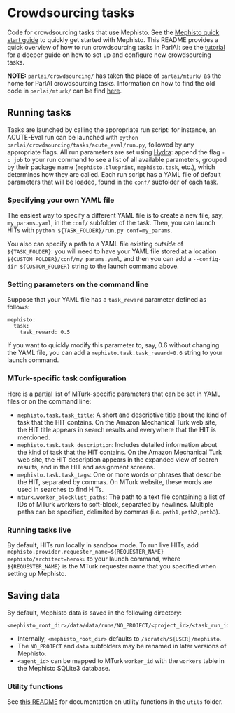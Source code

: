 # Crowdsourcing tasks

Code for crowdsourcing tasks that use Mephisto. See the [Mephisto quick start guide](https://github.com/facebookresearch/mephisto/blob/master/docs/quickstart.md) to quickly get started with Mephisto. This README provides a quick overview of how to run crowdsourcing tasks in ParlAI: see the [tutorial](https://github.com/facebookresearch/ParlAI/blob/master/docs/source/tutorial_crowdsourcing.md) for a deeper guide on how to set up and configure new crowdsourcing tasks.

**NOTE:** `parlai/crowdsourcing/` has taken the place of `parlai/mturk/` as the home for ParlAI crowdsourcing tasks. Information on how to find the old code in `parlai/mturk/` can be find [here](https://github.com/facebookresearch/ParlAI/tree/master/parlai/mturk/README.md).

## Running tasks

Tasks are launched by calling the appropriate run script: for instance, an ACUTE-Eval run can be launched with `python parlai/crowdsourcing/tasks/acute_eval/run.py`, followed by any appropriate flags. All run parameters are set using [Hydra](https://github.com/facebookresearch/hydra): append the flag `-c job` to your run command to see a list of all available parameters, grouped by their package name (`mephisto.blueprint`, `mephisto.task`, etc.), which determines how they are called. Each run script has a YAML file of default parameters that will be loaded, found in the `conf/` subfolder of each task.

### Specifying your own YAML file

 The easiest way to specify a different YAML file is to create a new file, say, `my_params.yaml`, in the `conf/` subfolder of the task. Then, you can launch HITs with `python ${TASK_FOLDER}/run.py conf=my_params`.

 You also can specify a path to a YAML file existing *outside* of `${TASK_FOLDER}`: you will need to have your YAML file stored at a location `${CUSTOM_FOLDER}/conf/my_params.yaml`, and then you can add a `--config-dir ${CUSTOM_FOLDER}` string to the launch command above.

### Setting parameters on the command line

Suppose that your YAML file has a `task_reward` parameter defined as follows:
```
mephisto:
  task:
    task_reward: 0.5
```
If you want to quickly modify this parameter to, say, 0.6 without changing the YAML file, you can add a `mephisto.task.task_reward=0.6` string to your launch command.

### MTurk-specific task configuration

Here is a partial list of MTurk-specific parameters that can be set in YAML files or on the command line:
- `mephisto.task.task_title`: A short and descriptive title about the kind of task that the HIT contains. On the Amazon Mechanical Turk web site, the HIT title appears in search results and everywhere that the HIT is mentioned.
- `mephisto.task.task_description`: Includes detailed information about the kind of task that the HIT contains. On the Amazon Mechanical Turk web site, the HIT description appears in the expanded view of search results, and in the HIT and assignment screens.
- `mephisto.task.task_tags`: One or more words or phrases that describe the HIT, separated by commas. On MTurk website, these words are used in searches to find HITs.
- `mturk.worker_blocklist_paths`: The path to a text file containing a list of IDs of MTurk workers to soft-block, separated by newlines. Multiple paths can be specified, delimited by commas (i.e. `path1,path2,path3`).

### Running tasks live

By default, HITs run locally in sandbox mode. To run live HITs, add `mephisto.provider.requester_name=${REQUESTER_NAME} mephisto/architect=heroku` to your launch command, where `${REQUESTER_NAME}` is the MTurk requester name that you specified when setting up Mephisto.

## Saving data

By default, Mephisto data is saved in the following directory:
```
<mephisto_root_dir>/data/data/runs/NO_PROJECT/<project_id>/<task_run_id>/<assignment_id>/<agent_id>/data
```
- Internally, `<mephisto_root_dir>` defaults to `/scratch/${USER}/mephisto`.
- The `NO_PROJECT` and `data` subfolders may be renamed in later versions of Mephisto.
- `<agent_id>` can be mapped to MTurk `worker_id` with the `workers` table in the Mephisto SQLite3 database.

### Utility functions

See [this README](https://github.com/facebookresearch/ParlAI/blob/master/parlai/crowdsourcing/utils/README.md) for documentation on utility functions in the `utils` folder.
